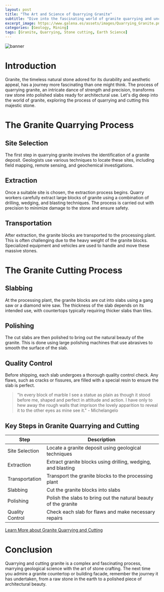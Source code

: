 ```yaml
---
layout: post
title: "The Art and Science of Quarrying Granite"
subtitle: "Dive into the fascinating world of granite quarrying and uncover the processes that transform raw stone into polished beauty."
excerpt_image: https://www.galena.es/assets/images/Quarrying_Granite.png
categories: [Geology, Mining]
tags: [Granite, Quarrying, Stone cutting, Earth Science]
---
```

![banner](https://www.galena.es/assets/images/Quarrying_Granite.png "Image depicting the quarrying of granite, showcasing large granite blocks, extraction equipment, and the rugged terrain of a granite quarry, emphasizing its use in construction and architecture.")

# Introduction

Granite, the timeless natural stone adored for its durability and aesthetic appeal, has a journey more fascinating than one might think. The process of quarrying granite, an intricate dance of strength and precision, transforms raw stone into polished slabs ready for architectural use. Let's dig deep into the world of granite, exploring the process of quarrying and cutting this majestic stone.

# The Granite Quarrying Process

## Site Selection

The first step in quarrying granite involves the identification of a granite deposit. Geologists use various techniques to locate these sites, including field mapping, remote sensing, and geochemical investigations.

## Extraction

Once a suitable site is chosen, the extraction process begins. Quarry workers carefully extract large blocks of granite using a combination of drilling, wedging, and blasting techniques. The process is carried out with precision to minimize damage to the stone and ensure safety.

## Transportation

After extraction, the granite blocks are transported to the processing plant. This is often challenging due to the heavy weight of the granite blocks. Specialized equipment and vehicles are used to handle and move these massive stones.

# The Granite Cutting Process

## Slabbing

At the processing plant, the granite blocks are cut into slabs using a gang saw or a diamond wire saw. The thickness of the slab depends on its intended use, with countertops typically requiring thicker slabs than tiles.

## Polishing

The cut slabs are then polished to bring out the natural beauty of the granite. This is done using large polishing machines that use abrasives to smooth the surface of the slab.

## Quality Control

Before shipping, each slab undergoes a thorough quality control check. Any flaws, such as cracks or fissures, are filled with a special resin to ensure the slab is perfect.

> "In every block of marble I see a statue as plain as though it stood before me, shaped and perfect in attitude and action. I have only to hew away the rough walls that imprison the lovely apparition to reveal it to the other eyes as mine see it." - Michelangelo

## Key Steps in Granite Quarrying and Cutting

| Step        | Description           |
| ------------- |-------------|
| Site Selection | Locate a granite deposit using geological techniques |
| Extraction | Extract granite blocks using drilling, wedging, and blasting |
| Transportation | Transport the granite blocks to the processing plant |
| Slabbing | Cut the granite blocks into slabs |
| Polishing | Polish the slabs to bring out the natural beauty of the granite |
| Quality Control | Check each slab for flaws and make necessary repairs |

[Learn More about Granite Quarrying and Cutting](https://www.naturalstoneinstitute.org/stoneprofessionals/resources/)

# Conclusion

Quarrying and cutting granite is a complex and fascinating process, marrying geological science with the art of stone crafting. The next time you admire a granite countertop or building facade, remember the journey it has undertaken, from a raw stone in the earth to a polished piece of architectural beauty.